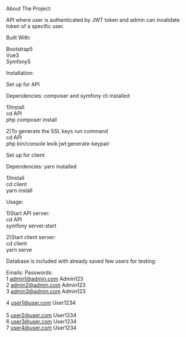 About The Project:

API where user is authenticated by JWT token and admin can invalidate token of a specific user.


Built With:

Bootstrap5<br/> 
Vue3<br/> 
Symfony5<br/>
 

Installation:

Set up for API

Dependencies: composer and symfony cli installed

1)Install<br/>
cd API<br/> 
php composer install<br/>

2)To generate the SSL keys run command<br/> 
cd API<br/> 
php bin/console lexik:jwt:generate-keypair<br/>

Set up for client<br/>

Dependencies: yarn installed<br/>

1)Install<br/>
cd client <br/>
yarn install<br/>

Usage:

1)Start API server:<br/>
cd API<br/>
symfony server:start<br/>

2)Start client server:<br/> 
cd client<br/>
yarn serve<br/>

Database is included with already saved few users for testing:

  Emails:                 Passwords:<br/>
1	admin1@admin.com	      Admin123<br/>
2	admin2@admin.com	      Admin123<br/>
3	admin3@admin.com        Admin123<br/>


4	user1@user.com          User1234<br/>	
5	user2@user.com	        User1234<br/>
6	user3@user.com	        User1234<br/>
7	user4@user.com          User1234<br/>
